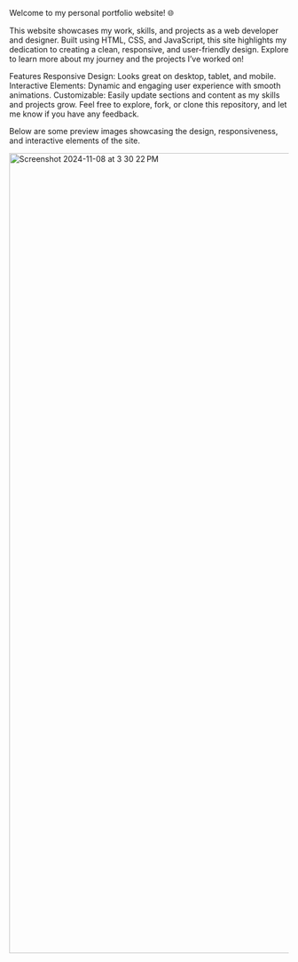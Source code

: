 Welcome to my personal portfolio website! 🌐

This website showcases my work, skills, and projects as a web developer and designer. Built using HTML, CSS, and JavaScript, this site highlights my dedication to creating a clean, responsive, and user-friendly design. Explore to learn more about my journey and the projects I’ve worked on!

Features
Responsive Design: Looks great on desktop, tablet, and mobile.
Interactive Elements: Dynamic and engaging user experience with smooth animations.
Customizable: Easily update sections and content as my skills and projects grow.
Feel free to explore, fork, or clone this repository, and let me know if you have any feedback.

Below are some preview images showcasing the design, responsiveness, and interactive elements of the site.

<img width="1440" alt="Screenshot 2024-11-08 at 3 30 22 PM" src="https://github.com/user-attachments/assets/84c13d7a-eaef-44e7-aecc-75bc47a189b6">

